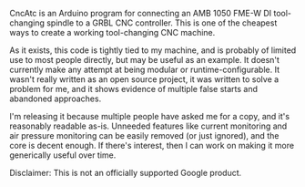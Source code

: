 CncAtc is an Arduino program for connecting an AMB 1050 FME-W DI tool-changing
spindle to a GRBL CNC controller.  This is one of the cheapest ways to create a
working tool-changing CNC machine.

As it exists, this code is tightly tied to my machine, and is probably of
limited use to most people directly, but may be useful as an example.  It
doesn't currently make any attempt at being modular or runtime-configurable.  It
wasn't really written as an open source project, it was written to solve a
problem for me, and it shows evidence of multiple false starts and abandoned
approaches.

I'm releasing it because multiple people have asked me for a copy, and it's
reasonably readable as-is.  Unneeded features like current monitoring and air
pressure monitoring can be easily removed (or just ignored), and the core is
decent enough.  If there's interest, then I can work on making it more
generically useful over time.

Disclaimer: This is not an officially supported Google product.
